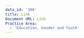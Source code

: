 ```yaml
---
data_id: '306'
title: Link
Document URL: Link
Practice Area:
  - 'Education, Gender and Youth'
---
```

